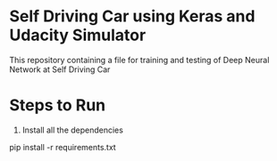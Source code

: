 # Self Driving Car using Keras and Udacity Simulator
This repository containing a file for training and testing of Deep Neural Network at Self Driving Car

# Steps to Run
1. Install all the dependencies

pip install -r requirements.txt

